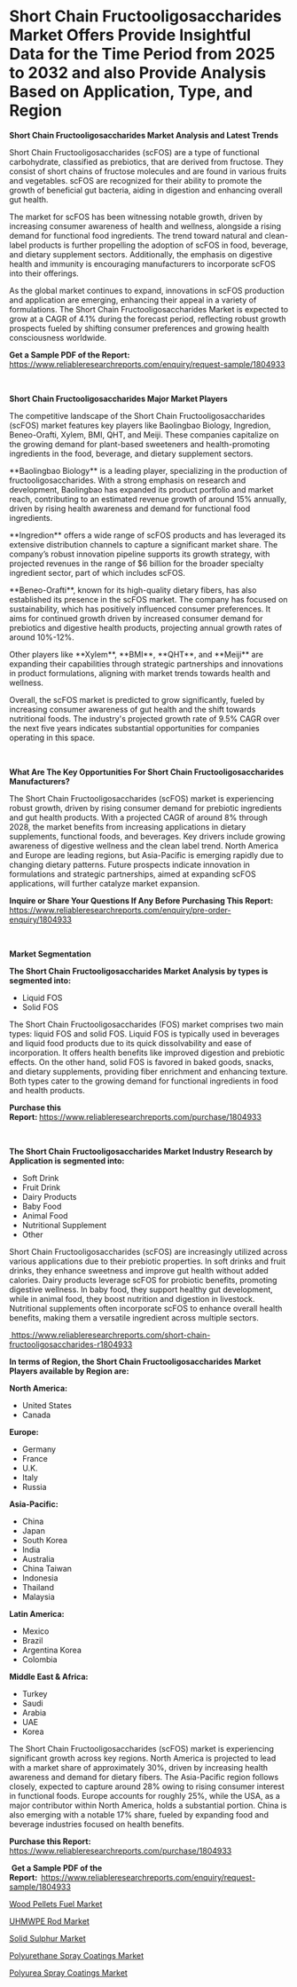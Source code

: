 <p><h1>Short Chain Fructooligosaccharides Market Offers Provide Insightful Data for the Time Period from 2025 to 2032 and also Provide Analysis Based on Application, Type, and Region</h1></p><p><strong>Short Chain Fructooligosaccharides Market Analysis and Latest Trends</strong></p>
<p><p>Short Chain Fructooligosaccharides (scFOS) are a type of functional carbohydrate, classified as prebiotics, that are derived from fructose. They consist of short chains of fructose molecules and are found in various fruits and vegetables. scFOS are recognized for their ability to promote the growth of beneficial gut bacteria, aiding in digestion and enhancing overall gut health.</p><p>The market for scFOS has been witnessing notable growth, driven by increasing consumer awareness of health and wellness, alongside a rising demand for functional food ingredients. The trend toward natural and clean-label products is further propelling the adoption of scFOS in food, beverage, and dietary supplement sectors. Additionally, the emphasis on digestive health and immunity is encouraging manufacturers to incorporate scFOS into their offerings.</p><p>As the global market continues to expand, innovations in scFOS production and application are emerging, enhancing their appeal in a variety of formulations. The Short Chain Fructooligosaccharides Market is expected to grow at a CAGR of 4.1% during the forecast period, reflecting robust growth prospects fueled by shifting consumer preferences and growing health consciousness worldwide.</p></p>
<p><strong>Get a Sample PDF of the Report:&nbsp;</strong> <a href="https://www.reliableresearchreports.com/enquiry/request-sample/1804933?utm_campaign=120&utm_medium=2&utm_source=Github&utm_content=ia&utm_term=01042025&utm_id=short-chain-fructooligosaccharides">https://www.reliableresearchreports.com/enquiry/request-sample/1804933</a></p>
<p>&nbsp;</p>
<p><strong>Short Chain Fructooligosaccharides Major Market Players</strong></p>
<p><p>The competitive landscape of the Short Chain Fructooligosaccharides (scFOS) market features key players like Baolingbao Biology, Ingredion, Beneo-Orafti, Xylem, BMI, QHT, and Meiji. These companies capitalize on the growing demand for plant-based sweeteners and health-promoting ingredients in the food, beverage, and dietary supplement sectors.</p><p>**Baolingbao Biology** is a leading player, specializing in the production of fructooligosaccharides. With a strong emphasis on research and development, Baolingbao has expanded its product portfolio and market reach, contributing to an estimated revenue growth of around 15% annually, driven by rising health awareness and demand for functional food ingredients.</p><p>**Ingredion** offers a wide range of scFOS products and has leveraged its extensive distribution channels to capture a significant market share. The company’s robust innovation pipeline supports its growth strategy, with projected revenues in the range of $6 billion for the broader specialty ingredient sector, part of which includes scFOS.</p><p>**Beneo-Orafti**, known for its high-quality dietary fibers, has also established its presence in the scFOS market. The company has focused on sustainability, which has positively influenced consumer preferences. It aims for continued growth driven by increased consumer demand for prebiotics and digestive health products, projecting annual growth rates of around 10%-12%.</p><p>Other players like **Xylem**, **BMI**, **QHT**, and **Meiji** are expanding their capabilities through strategic partnerships and innovations in product formulations, aligning with market trends towards health and wellness.</p><p>Overall, the scFOS market is predicted to grow significantly, fueled by increasing consumer awareness of gut health and the shift towards nutritional foods. The industry's projected growth rate of 9.5% CAGR over the next five years indicates substantial opportunities for companies operating in this space.</p></p>
<p>&nbsp;</p>
<p><strong>What Are The Key Opportunities For Short Chain Fructooligosaccharides Manufacturers?</strong></p>
<p><p>The Short Chain Fructooligosaccharides (scFOS) market is experiencing robust growth, driven by rising consumer demand for prebiotic ingredients and gut health products. With a projected CAGR of around 8% through 2028, the market benefits from increasing applications in dietary supplements, functional foods, and beverages. Key drivers include growing awareness of digestive wellness and the clean label trend. North America and Europe are leading regions, but Asia-Pacific is emerging rapidly due to changing dietary patterns. Future prospects indicate innovation in formulations and strategic partnerships, aimed at expanding scFOS applications, will further catalyze market expansion.</p></p>
<p><strong>Inquire or Share Your Questions If Any Before Purchasing This Report:</strong> <a href="https://www.reliableresearchreports.com/enquiry/pre-order-enquiry/1804933?utm_campaign=120&utm_medium=2&utm_source=Github&utm_content=ia&utm_term=01042025&utm_id=short-chain-fructooligosaccharides">https://www.reliableresearchreports.com/enquiry/pre-order-enquiry/1804933</a></p>
<p>&nbsp;</p>
<p><strong>Market Segmentation</strong></p>
<p><strong>The Short Chain Fructooligosaccharides Market Analysis by types is segmented into:</strong></p>
<p><ul><li>Liquid FOS</li><li>Solid FOS</li></ul></p>
<p><p>The Short Chain Fructooligosaccharides (FOS) market comprises two main types: liquid FOS and solid FOS. Liquid FOS is typically used in beverages and liquid food products due to its quick dissolvability and ease of incorporation. It offers health benefits like improved digestion and prebiotic effects. On the other hand, solid FOS is favored in baked goods, snacks, and dietary supplements, providing fiber enrichment and enhancing texture. Both types cater to the growing demand for functional ingredients in food and health products.</p></p>
<p><strong>Purchase this Report:&nbsp;</strong><a href="https://www.reliableresearchreports.com/purchase/1804933?utm_campaign=120&utm_medium=2&utm_source=Github&utm_content=ia&utm_term=01042025&utm_id=short-chain-fructooligosaccharides">https://www.reliableresearchreports.com/purchase/1804933</a></p>
<p>&nbsp;</p>
<p><strong>The Short Chain Fructooligosaccharides Market Industry Research by Application is segmented into:</strong></p>
<p><ul><li>Soft Drink</li><li>Fruit Drink</li><li>Dairy Products</li><li>Baby Food</li><li>Animal Food</li><li>Nutritional Supplement</li><li>Other</li></ul></p>
<p><p>Short Chain Fructooligosaccharides (scFOS) are increasingly utilized across various applications due to their prebiotic properties. In soft drinks and fruit drinks, they enhance sweetness and improve gut health without added calories. Dairy products leverage scFOS for probiotic benefits, promoting digestive wellness. In baby food, they support healthy gut development, while in animal food, they boost nutrition and digestion in livestock. Nutritional supplements often incorporate scFOS to enhance overall health benefits, making them a versatile ingredient across multiple sectors.</p></p>
<p><a href="https://www.reliableresearchreports.com/short-chain-fructooligosaccharides-r1804933?utm_campaign=120&utm_medium=2&utm_source=Github&utm_content=ia&utm_term=01042025&utm_id=short-chain-fructooligosaccharides">&nbsp;https://www.reliableresearchreports.com/short-chain-fructooligosaccharides-r1804933</a></p>
<p><strong>In terms of Region, the Short Chain Fructooligosaccharides Market Players available by Region are:</strong></p>
<p>
    <p> <strong> North America: </strong>
        <ul>
            <li>United States</li>
            <li>Canada</li>
        </ul>
        </p> 
    <p> <strong> Europe: </strong>
        <ul>
            <li>Germany</li>
            <li>France</li>
            <li>U.K.</li>
            <li>Italy</li>
            <li>Russia</li>
        </ul>
        </p> 
    <p> <strong> Asia-Pacific: </strong>
        <ul>
            <li>China</li>
            <li>Japan</li>
            <li>South Korea</li>
            <li>India</li>
            <li>Australia</li>
            <li>China Taiwan</li>
            <li>Indonesia</li>
            <li>Thailand</li>
            <li>Malaysia</li>
        </ul>
        </p> 
    <p> <strong> Latin America: </strong>
        <ul>
            <li>Mexico</li>
            <li>Brazil</li>
            <li>Argentina Korea</li>
            <li>Colombia</li>
        </ul>
        </p> 
    <p> <strong> Middle East & Africa: </strong>
        <ul>
            <li>Turkey</li>
            <li>Saudi</li>
            <li>Arabia</li>
            <li>UAE</li>
            <li>Korea</li>
        </ul>
    </p>
    </p>
<p><p>The Short Chain Fructooligosaccharides (scFOS) market is experiencing significant growth across key regions. North America is projected to lead with a market share of approximately 30%, driven by increasing health awareness and demand for dietary fibers. The Asia-Pacific region follows closely, expected to capture around 28% owing to rising consumer interest in functional foods. Europe accounts for roughly 25%, while the USA, as a major contributor within North America, holds a substantial portion. China is also emerging with a notable 17% share, fueled by expanding food and beverage industries focused on health benefits.</p></p>
<p><strong>Purchase this Report: </strong><a href="https://www.reliableresearchreports.com/purchase/1804933?utm_campaign=120&utm_medium=2&utm_source=Github&utm_content=ia&utm_term=01042025&utm_id=short-chain-fructooligosaccharides">https://www.reliableresearchreports.com/purchase/1804933</a></p>
<p>&nbsp;<strong>Get a Sample PDF of the Report:&nbsp;&nbsp;</strong><a href="https://www.reliableresearchreports.com/enquiry/request-sample/1804933?utm_campaign=120&utm_medium=2&utm_source=Github&utm_content=ia&utm_term=01042025&utm_id=short-chain-fructooligosaccharides">https://www.reliableresearchreports.com/enquiry/request-sample/1804933</a></p>
<p><strong></strong></p>
<p><p><a href="https://github.com/tineamonaya/Market-Research-Report-List-1/blob/main/wood-pellets-fuel-market.md?utm_campaign=120&utm_medium=2&utm_source=Github&utm_content=ia&utm_term=01042025&utm_id=short-chain-fructooligosaccharides">Wood Pellets Fuel Market</a></p><p><a href="https://github.com/rembaentin6f/Market-Research-Report-List-1/blob/main/uhmwpe-rod-market.md?utm_campaign=120&utm_medium=2&utm_source=Github&utm_content=ia&utm_term=01042025&utm_id=short-chain-fructooligosaccharides">UHMWPE Rod Market</a></p><p><a href="https://github.com/dukawashviro/Market-Research-Report-List-1/blob/main/solid-sulphur-market.md?utm_campaign=120&utm_medium=2&utm_source=Github&utm_content=ia&utm_term=01042025&utm_id=short-chain-fructooligosaccharides">Solid Sulphur Market</a></p><p><a href="https://github.com/molayrabeta/Market-Research-Report-List-1/blob/main/polyurethane-spray-coatings-market.md?utm_campaign=120&utm_medium=2&utm_source=Github&utm_content=ia&utm_term=01042025&utm_id=short-chain-fructooligosaccharides">Polyurethane Spray Coatings Market</a></p><p><a href="https://github.com/koopalujale2/Market-Research-Report-List-1/blob/main/polyurea-spray-coatings-market.md?utm_campaign=120&utm_medium=2&utm_source=Github&utm_content=ia&utm_term=01042025&utm_id=short-chain-fructooligosaccharides">Polyurea Spray Coatings Market</a></p></p>